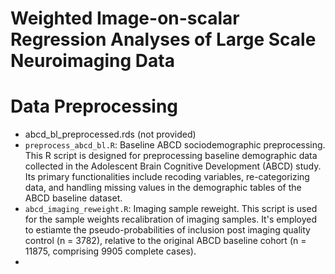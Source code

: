 # Weighted Image-on-scalar Regression Analyses of Large Scale Neuroimaging Data


# Data Preprocessing

- abcd_bl_preprocessed.rds (not provided)
- `preprocess_abcd_bl.R`: Baseline ABCD sociodemographic preprocessing. This R script is designed for preprocessing baseline demographic data collected in the Adolescent Brain Cognitive Development (ABCD) study. Its primary functionalities include recoding variables, re-categorizing data, and handling missing values in the demographic tables of the ABCD baseline dataset.
- `abcd_imaging_reweight.R`: Imaging sample reweight. This script is used for the sample weights recalibration of imaging samples. It's employed to estiamte the pseudo-probabilities of inclusion post imaging quality control (n = 3782), relative to the original ABCD baseline cohort (n = 11875, comprising 9905 complete cases).
- 
